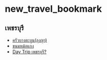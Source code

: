 # new_travel_bookmark

## เพชรบุรี
- [ครัวบางตะบูน(ลุงญา)](https://www.youtube.com/watch?v=x-KlB2afFuc)
- [ขนมหม้อแกง](https://pantip.com/topic/31132371)
- [Day Trip เพชรบุรี?](https://pantip.com/topic/33781578)

